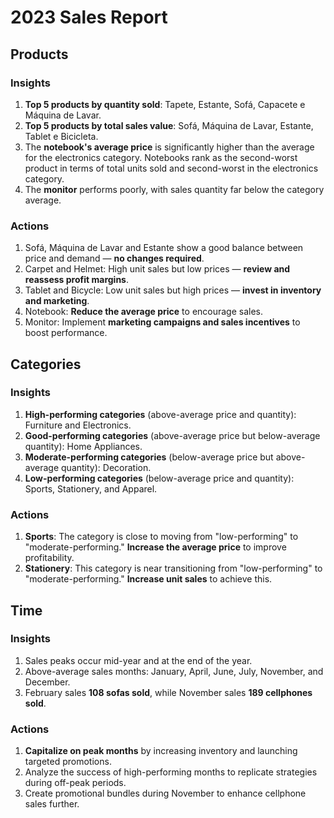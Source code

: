 # 2023 Sales Report

## Products
### Insights
1. **Top 5 products by quantity sold**: Tapete, Estante, Sofá, Capacete e Máquina de Lavar.
2. **Top 5 products by total sales value**: Sofá, Máquina de Lavar, Estante, Tablet e Bicicleta.
3. The **notebook's average price** is significantly higher than the average for the electronics category. Notebooks rank as the second-worst product in terms of total units sold and second-worst in the electronics category.
4. The **monitor** performs poorly, with sales quantity far below the category average.

### Actions
1. Sofá, Máquina de Lavar and Estante show a good balance between price and demand — **no changes required**.
2. Carpet and Helmet: High unit sales but low prices — **review and reassess profit margins**.
3. Tablet and Bicycle: Low unit sales but high prices — **invest in inventory and marketing**.
4. Notebook: **Reduce the average price** to encourage sales.
5. Monitor: Implement **marketing campaigns and sales incentives** to boost performance.

## Categories
### Insights
1. **High-performing categories** (above-average price and quantity): Furniture and Electronics.
2. **Good-performing categories** (above-average price but below-average quantity): Home Appliances.
3. **Moderate-performing categories** (below-average price but above-average quantity): Decoration.
4. **Low-performing categories** (below-average price and quantity): Sports, Stationery, and Apparel.

### Actions
1. **Sports**: The category is close to moving from "low-performing" to "moderate-performing." **Increase the average price** to improve profitability.
2. **Stationery**: This category is near transitioning from "low-performing" to "moderate-performing." **Increase unit sales** to achieve this.

## Time
### Insights
1. Sales peaks occur mid-year and at the end of the year.
2. Above-average sales months: January, April, June, July, November, and December.
3. February sales **108 sofas sold**, while November sales **189 cellphones sold**.

### Actions
1. **Capitalize on peak months** by increasing inventory and launching targeted promotions.
2. Analyze the success of high-performing months to replicate strategies during off-peak periods.
3. Create promotional bundles during November to enhance cellphone sales further.